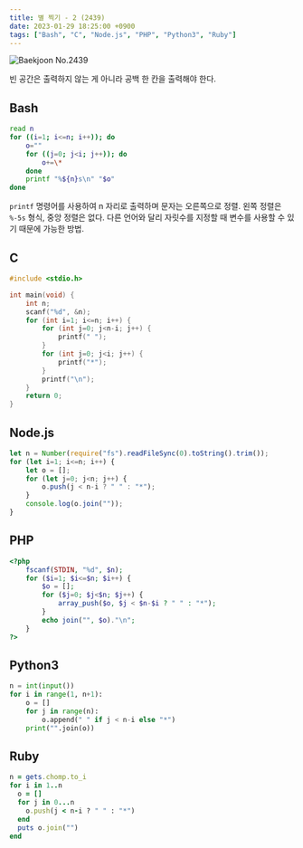 ```yaml
---
title: 별 찍기 - 2 (2439)
date: 2023-01-29 18:25:00 +0900
tags: ["Bash", "C", "Node.js", "PHP", "Python3", "Ruby"]
---
```


![Baekjoon No.2439](https://cdn.jsdelivr.net/gh/kimzuni/cdn/blog/baekjoon-2439.png)

빈 공간은 출력하지 않는 게 아니라 공백 한 칸을 출력해야 한다.

## Bash

```bash
read n
for ((i=1; i<=n; i++)); do
	o=""
	for ((j=0; j<i; j++)); do
		o+=\*
	done
	printf "%${n}s\n" "$o"
done
```

`printf` 명령어를 사용하여 n 자리로 출력하며 문자는 오른쪽으로 정렬.
왼쪽 정렬은 `%-5s` 형식, 중앙 정렬은 없다.
다른 언어와 달리 자릿수를 지정할 때 변수를 사용할 수 있기 때문에 가능한 방법.

## C

```c
#include <stdio.h>

int main(void) {
	int n;
	scanf("%d", &n);
	for (int i=1; i<=n; i++) {
		for (int j=0; j<n-i; j++) {
			printf(" ");
		}
		for (int j=0; j<i; j++) {
			printf("*");
		}
		printf("\n");
	}
	return 0;
}
```

## Node.js

```javascript
let n = Number(require("fs").readFileSync(0).toString().trim());
for (let i=1; i<=n; i++) {
	let o = [];
	for (let j=0; j<n; j++) {
		o.push(j < n-i ? " " : "*");
	}
	console.log(o.join(""));
}
```

## PHP

```php
<?php
	fscanf(STDIN, "%d", $n);
	for ($i=1; $i<=$n; $i++) {
		$o = [];
		for ($j=0; $j<$n; $j++) {
			array_push($o, $j < $n-$i ? " " : "*");
		}
		echo join("", $o)."\n";
	}
?>
```

## Python3

```python
n = int(input())
for i in range(1, n+1):
    o = []
    for j in range(n):
        o.append(" " if j < n-i else "*")
    print("".join(o))
```

## Ruby

```ruby
n = gets.chomp.to_i
for i in 1..n
  o = []
  for j in 0...n
    o.push(j < n-i ? " " : "*")
  end
  puts o.join("")
end
```
